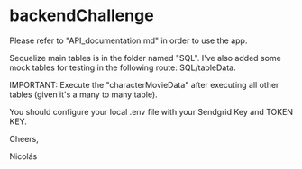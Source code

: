 # backendChallenge

Please refer to "API_documentation.md" in order to use the app. 

Sequelize main tables is in the folder named "SQL". I've also added some mock tables for testing in the following route: SQL/tableData. 

IMPORTANT: Execute the "characterMovieData" after executing all other tables (given it's a many to many table).

You should configure your local .env file with your Sendgrid Key and TOKEN KEY.

Cheers,

Nicolás

